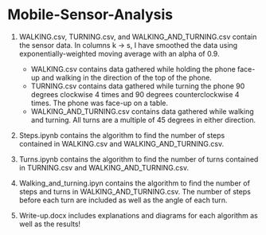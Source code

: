 # Mobile-Sensor-Analysis

1. WALKING.csv, TURNING.csv, and WALKING_AND_TURNING.csv contain the sensor data. In columns k -> s, I have smoothed the data using exponentially-weighted moving average with an alpha of 0.9.
    - WALKING.csv contains data gathered while holding the phone face-up and walking in the direction of the top of the phone.
    - TURNING.csv contains data gathered while turning the phone 90 degrees clockwise 4 times and 90 degrees counterclockwise 4 times. 
      The phone was face-up on a table.
    - WALKING_AND_TURNING.csv contains data gathered while walking and turning. All turns are a multiple of 45 degrees in either direction.
  
  2. Steps.ipynb contains the algorithm to find the number of steps contained in WALKING.csv and WALKING_AND_TURNING.csv.
  
  3. Turns.ipynb contains the algorithm to find the number of turns contained in TURNING.csv and WALKING_AND_TURNING.csv.
  
  4. Walking_and_turning.ipyn contains the algorithm to find the number of steps and turns in WALKING_AND_TURNING.csv. The number of steps before each turn are included as well as the angle of each turn.
  
  5. Write-up.docx includes explanations and diagrams for each algorithm as well as the results!

